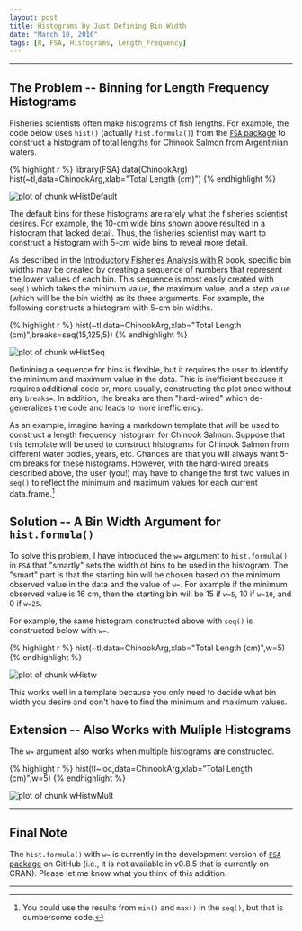 ```yaml
---
layout: post
title: Histograms by Just Defining Bin Width
date: "March 10, 2016"
tags: [R, FSA, Histograms, Length_Frequency]
---
```





----

## The Problem -- Binning for Length Frequency Histograms

Fisheries scientists often make histograms of fish lengths.  For example, the code below uses `hist()` (actually `hist.formula()`) from the [`FSA` package](https://github.com/droglenc/FSA/blob/master/README.md) to construct a histogram of total lengths for Chinook Salmon from Argentinian waters.


{% highlight r %}
library(FSA)
data(ChinookArg)
hist(~tl,data=ChinookArg,xlab="Total Length (cm)")
{% endhighlight %}

![plot of chunk wHistDefault](http://derekogle.com/fishR/figures/wHistDefault-1.png)

The default bins for these histograms are rarely what the fisheries scientist desires.  For example, the 10-cm wide bins shown above resulted in a histogram that lacked detail.  Thus, the fisheries scientist may want to construct a histogram with 5-cm wide bins to reveal more detail.

As described in the [Introductory Fisheries Analysis with R](http://derekogle.com/IFAR/) book, specific bin widths may be created by creating a sequence of numbers that represent the lower values of each bin.  This sequence is most easily created with `seq()` which takes the minimum value, the maximum value, and a step value (which will be the bin width) as its three arguments.  For example, the following constructs a histogram with 5-cm bin widths.


{% highlight r %}
hist(~tl,data=ChinookArg,xlab="Total Length (cm)",breaks=seq(15,125,5))
{% endhighlight %}

![plot of chunk wHistSeq](http://derekogle.com/fishR/figures/wHistSeq-1.png)

Definining a sequence for bins is flexible, but it requires the user to identify the minimum and maximum value in the data.  This is inefficient because it requires additional code or, more usually, constructing the plot once without any `breaks=`.  In addition, the breaks are then "hard-wired" which de-generalizes the code and leads to more inefficiency.

As an example, imagine having a markdown template that will be used to construct a length frequency histogram for Chinook Salmon.  Suppose that this template will be used to construct histograms for Chinook Salmon from different water bodies, years, etc.   Chances are that you will always want 5-cm breaks for these histograms.  However, with the hard-wired breaks described above, the user (you!) may have to change the first two values in `seq()` to reflect the minimum and maximum values for each current data.frame.[^1]

[^1]: You could use the results from `min()` and `max()` in the `seq()`, but that is cumbersome code.

## Solution -- A Bin Width Argument for `hist.formula()`

To solve this problem, I have introduced the `w=` argument to `hist.formula()` in `FSA` that "smartly" sets the width of bins to be used in the histogram.  The "smart" part is that the starting bin will be chosen based on the minimum observed value in the data and the value of `w=`.  For example if the minimum observed value is 16 cm, then the starting bin will be 15 if `w=5`, 10 if `w=10`, and 0 if `w=25`.

For example, the same histogram constructed above with `seq()` is constructed below with `w=`.


{% highlight r %}
hist(~tl,data=ChinookArg,xlab="Total Length (cm)",w=5)
{% endhighlight %}

![plot of chunk wHistw](http://derekogle.com/fishR/figures/wHistw-1.png)

This works well in a template because you only need to decide what bin width you desire and don't have to find the minimum and maximum values.

## Extension -- Also Works with Muliple Histograms

The `w=` argument also works when multiple histograms are constructed.


{% highlight r %}
hist(tl~loc,data=ChinookArg,xlab="Total Length (cm)",w=5)
{% endhighlight %}

![plot of chunk wHistwMult](http://derekogle.com/fishR/figures/wHistwMult-1.png)

----

## Final Note

The `hist.formula()` with `w=` is currently in the development version of  [`FSA` package](https://github.com/droglenc/FSA/blob/master/README.md) on GitHub (i.e., it is not available in v0.8.5 that is currently on CRAN).  Please let me know what you think of this addition.

----
